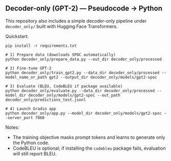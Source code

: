 ## Decoder-only (GPT-2) — Pseudocode → Python

This repository also includes a simple decoder-only pipeline under `decoder_only/` built with Hugging Face Transformers.

Quickstart:

```
pip install -r requirements.txt

# 1) Prepare data (downloads SPOC automatically)
python decoder_only/prepare_data.py --out_dir decoder_only/processed

# 2) Fine-tune GPT-2
python decoder_only/train_gpt2.py --data_dir decoder_only/processed --model_name_or_path gpt2 --output_dir decoder_only/models/gpt2-spoc

# 3) Evaluate (BLEU, CodeBLEU if package available)
python decoder_only/evaluate.py --data_dir decoder_only/processed --model_dir decoder_only/models/gpt2-spoc --out_path decoder_only/predictions_test.jsonl

# 4) Launch Gradio app
python decoder_only/app.py --model_dir decoder_only/models/gpt2-spoc --server_port 7860
```

Notes:

- The training objective masks prompt tokens and learns to generate only the Python code.
- CodeBLEU is optional; if installing the `codebleu` package fails, evaluation will still report BLEU.
